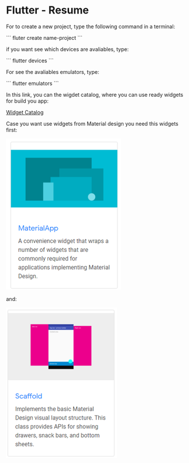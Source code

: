<h1>Flutter - Resume</h1>

<p>For to create a new project, type the following command in a terminal:</p>
```
fluter create name-project
```

<p> if you want see which devices are avaliables, type:</p>
```
flutter devices
```

<p>For see the avaliables emulators, type:</p>
```
flutter emulators
```

<p>In this link, you can the wigdet catalog, where you can use ready widgets for build you app:</p>
<p><a href="https://docs.flutter.dev/development/ui/widgets">Widget Catalog</a></p>

<p>Case you want use widgets from Material design you need this widgets first:</p>

<img src="files\file01.png"/>

<p>and:</p>

<img src="files\file02.png"/>

 